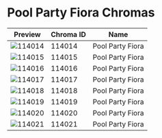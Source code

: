 # Pool Party Fiora Chromas

| Preview | Chroma ID | Name |
|---------|-----------|------|
| ![114014](https://raw.communitydragon.org/latest/plugins/rcp-be-lol-game-data/global/default/v1/champion-chroma-images/114/114014.png) | 114014 | Pool Party Fiora |
| ![114015](https://raw.communitydragon.org/latest/plugins/rcp-be-lol-game-data/global/default/v1/champion-chroma-images/114/114015.png) | 114015 | Pool Party Fiora |
| ![114016](https://raw.communitydragon.org/latest/plugins/rcp-be-lol-game-data/global/default/v1/champion-chroma-images/114/114016.png) | 114016 | Pool Party Fiora |
| ![114017](https://raw.communitydragon.org/latest/plugins/rcp-be-lol-game-data/global/default/v1/champion-chroma-images/114/114017.png) | 114017 | Pool Party Fiora |
| ![114018](https://raw.communitydragon.org/latest/plugins/rcp-be-lol-game-data/global/default/v1/champion-chroma-images/114/114018.png) | 114018 | Pool Party Fiora |
| ![114019](https://raw.communitydragon.org/latest/plugins/rcp-be-lol-game-data/global/default/v1/champion-chroma-images/114/114019.png) | 114019 | Pool Party Fiora |
| ![114020](https://raw.communitydragon.org/latest/plugins/rcp-be-lol-game-data/global/default/v1/champion-chroma-images/114/114020.png) | 114020 | Pool Party Fiora |
| ![114021](https://raw.communitydragon.org/latest/plugins/rcp-be-lol-game-data/global/default/v1/champion-chroma-images/114/114021.png) | 114021 | Pool Party Fiora |